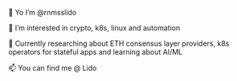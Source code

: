 👋 Yo I’m @rnmsslido

👀 I’m interested in crypto, k8s, linux and automation


🌱 Currently researching about ETH consensus layer providers, k8s operators for stateful apps and learning about AI/ML 

📫 You can find me @ Lido
<!---
- 💞️ I’m looking to collaborate on ...
rnmsslido/rnmsslido is a ✨ special ✨ repository because its `README.md` (this file) appears on your GitHub profile.
You can click the Preview link to take a look at your changes.
--->

